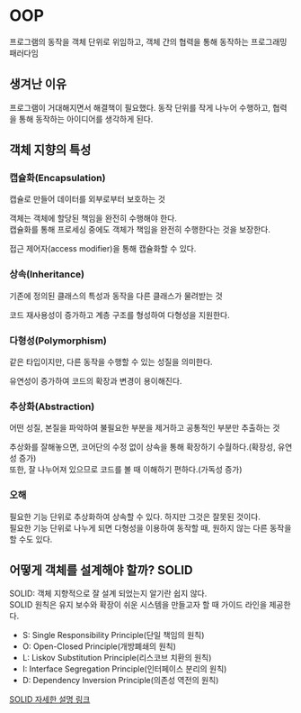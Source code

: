 # OOP
프로그램의 동작을 객체 단위로 위임하고, 객체 간의 협력을 통해 동작하는 프로그래밍 패러다임

## 생겨난 이유
프로그램이 거대해지면서 해결책이 필요했다. 동작 단위를 작게 나누어 수행하고, 협력을 통해 동작하는 아이디어를 생각하게 된다.

## 객체 지향의 특성

### 캡슐화(Encapsulation)
캡슐로 만들어 데이터를 외부로부터 보호하는 것   
   
객체는 객체에 할당된 책임을 완전히 수행해야 한다.   
캡슐화를 통해 프로세싱 중에도 객체가 책임을 완전히 수행한다는 것을 보장한다.   
   
접근 제어자(access modifier)을 통해 캡슐화할 수 있다.

### 상속(Inheritance)
기존에 정의된 클래스의 특성과 동작을 다른 클래스가 물려받는 것   
   
코드 재사용성이 증가하고 계층 구조를 형성하여 다형성을 지원한다.

### 다형성(Polymorphism)
같은 타입이지만, 다른 동작을 수행할 수 있는 성질을 의미한다.   
   
유연성이 증가하여 코드의 확장과 변경이 용이해진다.

### 추상화(Abstraction)
어떤 성질, 본질을 파악하여 불필요한 부분을 제거하고 공통적인 부분만 추출하는 것   
   
추상화를 잘해놓으면, 코어단의 수정 없이 상속을 통해 확장하기 수월하다.(확장성, 유연성 증가)   
또한, 잘 나누어져 있으므로 코드를 볼 때 이해하기 편하다.(가독성 증가)

### 오해
필요한 기능 단위로 추상화하여 상속할 수 있다. 하지만 그것은 잘못된 것이다.   
필요한 기능 단위로 나누게 되면 다형성을 이용하여 동작할 때, 원하지 않는 다른 동작을 할 수도 있다.

## 어떻게 객체를 설계해야 할까? SOLID
SOLID: 객체 지향적으로 잘 설계 되었는지 알기란 쉽지 않다.   
SOLID 원칙은 유지 보수와 확장이 쉬운 시스템을 만들고자 할 때 가이드 라인을 제공한다.   
   
- S: Single Responsibility Principle(단일 책임의 원칙)
- O: Open-Closed Principle(개방폐쇄의 원칙)
- L: Liskov Substitution Principle(리스코브 치환의 원칙)
- I: Interface Segregation Principle(인터페이스 분리의 원칙)
- D: Dependency Inversion Principle(의존성 역전의 원칙)

[SOLID 자세한 설명 링크](https://github.com/wonu606/TIL/new/main/oop/SOLID.md)
